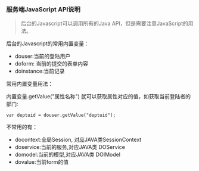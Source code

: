 ### 服务端JavaScript API说明 ###

> 后台的Javascript可以调用所有的Java API，但是需要注意JavaScript的用法。

后台的Javascript的常用内置变量：

* douser:当前的登陆用户
* doform: 当前的提交的表单内容
* doinstance:当前记录

常用内置变量用法：

内置变量.getValue("属性名称") 就可以获取属性对应的值，如获取当前登陆者的部门: 
``` 
var deptuid = douser.getValue("deptuid");
```

不常用的有： 
* docontext:全局Session, 对应JAVA类SessionContext 
* doservice:当前的服务,对应JAVA类 DOService 
* domodel:当前的模型,对应JAVA类 DOIModel
* dovalue:当前form的值


